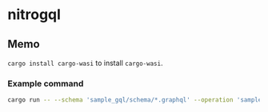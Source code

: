 # nitrogql


## Memo

`cargo install cargo-wasi` to install `cargo-wasi`.

### Example command

```sh
cargo run -- --schema 'sample_gql/schema/*.graphql' --operation 'sample_gql/operations/*.graphql' check
```
